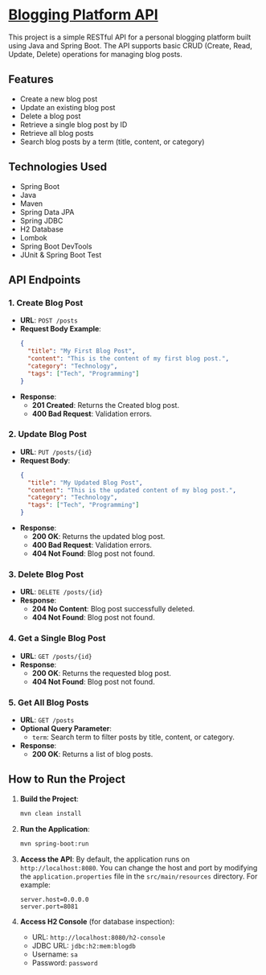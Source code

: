 # [Blogging Platform API](https://roadmap.sh/projects/blogging-platform-api)

This project is a simple RESTful API for a personal blogging platform built using Java and Spring Boot. The API supports basic CRUD (Create, Read, Update, Delete) operations for managing blog posts.

## Features

- Create a new blog post
- Update an existing blog post
- Delete a blog post
- Retrieve a single blog post by ID
- Retrieve all blog posts
- Search blog posts by a term (title, content, or category)

## Technologies Used

- Spring Boot
- Java
- Maven
- Spring Data JPA
- Spring JDBC
- H2 Database
- Lombok
- Spring Boot DevTools
- JUnit & Spring Boot Test

## API Endpoints

### 1. Create Blog Post

- **URL**: `POST /posts`
- **Request Body Example**:
  ```json
  {
    "title": "My First Blog Post",
    "content": "This is the content of my first blog post.",
    "category": "Technology",
    "tags": ["Tech", "Programming"]
  }
  ```
- **Response**:
  - **201 Created**: Returns the Created blog post.
  - **400 Bad Request**: Validation errors.

### 2. Update Blog Post

- **URL**: `PUT /posts/{id}`
- **Request Body**:
  ```json
  {
    "title": "My Updated Blog Post",
    "content": "This is the updated content of my blog post.",
    "category": "Technology",
    "tags": ["Tech", "Programming"]
  }
  ```
- **Response**:
  - **200 OK**: Returns the updated blog post.
  - **400 Bad Request**: Validation errors.
  - **404 Not Found**: Blog post not found.

### 3. Delete Blog Post

- **URL**: `DELETE /posts/{id}`
- **Response**:
  - **204 No Content**: Blog post successfully deleted.
  - **404 Not Found**: Blog post not found.

### 4. Get a Single Blog Post

- **URL**: `GET /posts/{id}`
- **Response**:
  - **200 OK**: Returns the requested blog post.
  - **404 Not Found**: Blog post not found.

### 5. Get All Blog Posts

- **URL**: `GET /posts`
- **Optional Query Parameter**:
  - `term`: Search term to filter posts by title, content, or category.
- **Response**:
  - **200 OK**: Returns a list of blog posts.

## How to Run the Project

1. **Build the Project**:

   ```bash
   mvn clean install
   ```

2. **Run the Application**:

   ```bash
   mvn spring-boot:run
   ```

3. **Access the API**: By default, the application runs on `http://localhost:8080`. You can change the host and port by modifying the `application.properties` file in the `src/main/resources` directory. For example:
   ```
   server.host=0.0.0.0
   server.port=8081
   ```
4. **Access H2 Console** (for database inspection):

   - URL: `http://localhost:8080/h2-console`
   - JDBC URL: `jdbc:h2:mem:blogdb`
   - Username: `sa`
   - Password: `password`
